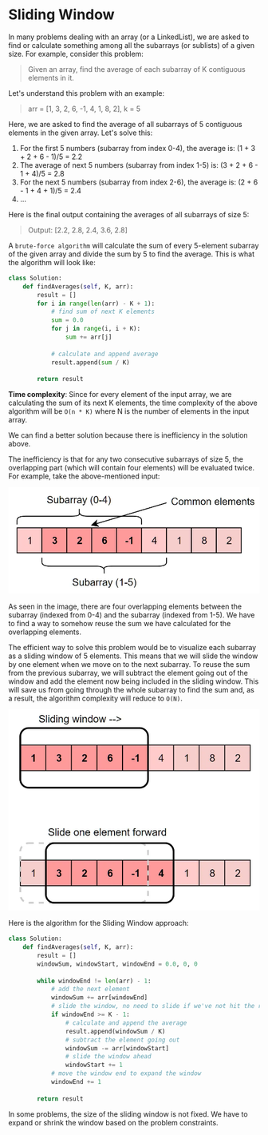 # Sliding Window

In many problems dealing with an array (or a LinkedList), we are asked to find or calculate something among all the subarrays (or sublists) of a given size. For example, consider this problem:

> Given an array, find the average of each subarray of K contiguous elements in it.

Let's understand this problem with an example:

> arr = [1, 3, 2, 6, -1, 4, 1, 8, 2], k = 5

Here, we are asked to find the average of all subarrays of 5 contiguous elements in the given array. Let's solve this:

1. For the first 5 numbers (subarray from index 0-4), the average is: (1 + 3 + 2 + 6 - 1)/5 = 2.2
2. The average of next 5 numbers (subarray from index 1-5) is: (3 + 2 + 6 - 1 + 4)/5 = 2.8
3. For the next 5 numbers (subarray from index 2-6), the average is: (2 + 6 - 1 + 4 + 1)/5 = 2.4
4. ...

Here is the final output containing the averages of all subarrays of size 5:

> Output: [2.2, 2.8, 2.4, 3.6, 2.8]

A `brute-force algorithm` will calculate the sum of every 5-element subarray of the given array and divide the sum by 5 to find the average. This is what the algorithm will look like:

```python
class Solution:
    def findAverages(self, K, arr):
        result = []
        for i in range(len(arr) - K + 1):
            # find sum of next K elements
            sum = 0.0
            for j in range(i, i + K):
                sum += arr[j]

            # calculate and append average
            result.append(sum / K)

        return result
```

**Time complexity**: Since for every element of the input array, we are calculating the sum of its next K elements, the time complexity of the above algorithm will be `O(n * K)` where N is the number of elements in the input array.

We can find a better solution because there is inefficiency in the solution above.

The inefficiency is that for any two consecutive subarrays of size 5, the overlapping part (which will contain four elements) will be evaluated twice. For example, take the above-mentioned input:

![Inefficiency](https://github.com/tizianocitro/ds-and-algo/blob/main/assets/sliding_window_1.png "Visual representation of the inefficiency")

As seen in the image, there are four overlapping elements between the subarray (indexed from 0-4) and the subarray (indexed from 1-5). We have to find a way to somehow reuse the sum we have calculated for the overlapping elements.

The efficient way to solve this problem would be to visualize each subarray as a sliding window of 5 elements. This means that we will slide the window by one element when we move on to the next subarray. To reuse the sum from the previous subarray, we will subtract the element going out of the window and add the element now being included in the sliding window. This will save us from going through the whole subarray to find the sum and, as a result, the algorithm complexity will reduce to `O(N)`.

![Visual representation of the algorithm](https://github.com/tizianocitro/ds-and-algo/blob/main/assets/sliding_window_2.png "Visual representation of the algorithm")

Here is the algorithm for the Sliding Window approach:

```python
class Solution:
    def findAverages(self, K, arr):
        result = []
        windowSum, windowStart, windowEnd = 0.0, 0, 0

        while windowEnd != len(arr) - 1:
            # add the next element
            windowSum += arr[windowEnd]
            # slide the window, no need to slide if we've not hit the required window size of k
            if windowEnd >= K - 1:
                # calculate and append the average
                result.append(windowSum / K)
                # subtract the element going out
                windowSum -= arr[windowStart]
                # slide the window ahead
                windowStart += 1
            # move the window end to expand the window
            windowEnd += 1

        return result
```

In some problems, the size of the sliding window is not fixed. We have to expand or shrink the window based on the problem constraints.
